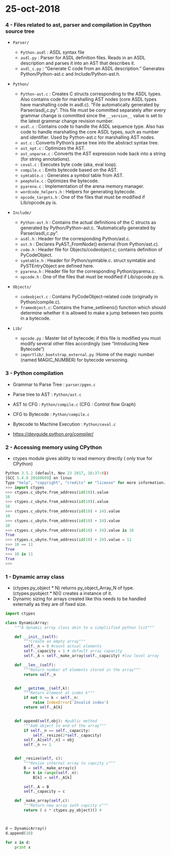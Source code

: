 # 25-oct-2018

### 4 - Files related to ast, parser and compilation in Cpython source tree

- ```Parser/```
  - ```Python.asdl``` : ASDL syntax file
  - ```asdl.py``` : Parser for ASDL definition files. Reads in an ASDL description and parses it into an AST that describes it.
  - ```asdl_c.py``` : “Generate C code from an ASDL description.” Generates Python/Python-ast.c and Include/Python-ast.h.
- ```Python/```
  - ```Python-ast.c``` : Creates C structs corresponding to the ASDL types. Also contains code for marshalling AST nodes (core ASDL types have marshalling code in asdl.c). “File automatically generated by Parser/asdl_c.py”. This file must be committed separately after every grammar change is committed since the ```__version__``` value is set to the latest grammar change revision number.
  - ```asdl.c``` : Contains code to handle the ASDL sequence type. Also has code to handle marshalling the core ASDL types, such as number and identifier. Used by Python-ast.c for marshalling AST nodes.
  - ```ast.c``` : Converts Python’s parse tree into the abstract syntax tree.
  - ```ast_opt.c``` : Optimizes the AST.
  - ```ast_unparse.c``` : Converts the AST expression node back into a string (for string annotations).
  - ```ceval.c``` : Executes byte code (aka, eval loop).
  - ```compile.c``` : Emits bytecode based on the AST.
  - ```symtable.c``` : Generates a symbol table from AST.
  - ```peephole.c``` : Optimizes the bytecode.
  - ```pyarena.c``` : Implementation of the arena memory manager.
  - ```wordcode_helpers.h``` : Helpers for generating bytecode.
  - ```opcode_targets.h``` : One of the files that must be modified if Lib/opcode.py is.
- ```Include/```
  - ```Python-ast.h``` : Contains the actual definitions of the C structs as generated by Python/Python-ast.c. “Automatically generated by Parser/asdl_c.py”.
  - ```asdl.h``` : Header for the corresponding Python/ast.c.
  - ```ast.h``` : Declares PyAST_FromNode() external (from Python/ast.c).
  - ```code.h``` : Header file for Objects/codeobject.c; contains definition of PyCodeObject.
  - ```symtable.h``` : Header for Python/symtable.c. struct symtable and PySTEntryObject are defined here.
  - ```pyarena.h``` : Header file for the corresponding Python/pyarena.c.
  - ```opcode.h``` : One of the files that must be modified if Lib/opcode.py is.

- ```Objects/```
  - ```codeobject.c``` : Contains PyCodeObject-related code (originally in Python/compile.c).
  - ```frameobject.c```: Contains the frame_setlineno() function which should determine whether it is allowed to make a jump between two points in a bytecode.

- ```Lib/```
  - ```opcode.py``` : Master list of bytecode; if this file is modified you must modify several other files accordingly (see “Introducing New Bytecode”)
  - ```importlib/_bootstrap_external.py```  :Home of the magic number (named MAGIC_NUMBER) for bytecode versioning.



### 3 - Python compilation

- Grammar to Parse Tree : ```parser/pgen.c```
- Parse tree to AST : ```Python/ast.c```
- AST to CFG : ```Python/compile.c``` (CFG : Control flow Graph)
- CFG to Bytecode : ```Python/compile.c``` 
- Bytecode to Machine Execution : ```Python/ceval.c```

- https://devguide.python.org/compiler/

### 2 - Accessing memory using CPython

- ctypes module gives ability to read memory directly ( only true for CPython)

```python
Python 3.5.2 (default, Nov 23 2017, 16:37:01) 
[GCC 5.4.0 20160609] on linux
Type "help", "copyright", "credits" or "license" for more information.
>>> import ctypes
>>> ctypes.c_ubyte.from_address(id(10)).value
16
>>> ctypes.c_ubyte.from_address(id(10)).value
16
>>> ctypes.c_ubyte.from_address(id(10) + 24).value
10
>>> ctypes.c_ubyte.from_address(id(10) + 24).value
10
>>> ctypes.c_ubyte.from_address(id(10) + 24).value is 10
True
>>> ctypes.c_ubyte.from_address(id(10) + 24).value = 11
>>> 10 == 11
True
>>> 10 is 11
True
>>> 
```

### 1 - Dynamic array class

- (ctypes.py_object * N) returns py_object_Array_N of type. (ctypes.pyobject * N)() creates a instance of it.
- Dynamic sizing for arrays created like this needs to be handled externally as they are of fixed size.

```python
import ctypes

class DynamicArray:
	"""A dynamic array class akin to a simpliified python list"""

	def __init__(self):
		"""Create an empty array"""
		self._n = 0 #count actual elements
		self._capacity = 1 # default array capacity
		self._A = self._make_array(self._capacity) #low level array

	def __len__(self):
		"""Return number of elements stored in the array"""
		return self._n


	def __getitem__(self,k):
		"""Return element at index k"""
		if not 0 <= k < self._n:
			raise IndexError('Invalid index')
		return self._A[k]


	def append(self,obj): #public method
		"""Add object to end of the array"""
		if self._n == self._capacity:
			self._resize(2*self._capacity)
		self._A[self._n] = obj
		self._n += 1


	def _resize(self, c):
		"""Resize internal array to capcity c"""
		B = self._make_array(c)
		for k in range(self._n):
			B[k] = self._A[k]

		self._A = B
		self._capacity = c

	def _make_array(self,c):
		"""Return new array iwth capcity c"""
		return ( c * ctypes.py_object)() #



d = DynamicArray()
d.append(10)

for x in d:
	print x
```
